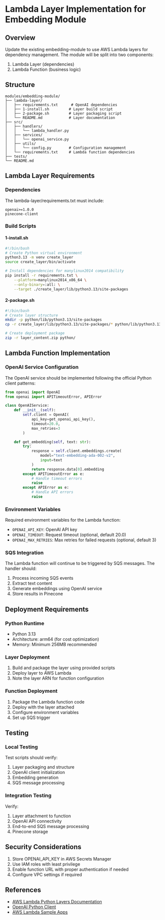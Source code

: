# Lambda Layer Implementation for Embedding Module

## Overview
Update the existing embedding-module to use AWS Lambda layers for dependency management. The module will be split into two components:
1. Lambda Layer (dependencies)
2. Lambda Function (business logic)

## Structure
```
modules/embedding-module/
├── lambda-layer/
│   ├── requirements.txt      # OpenAI dependencies
│   ├── 1-install.sh         # Layer build script
│   ├── 2-package.sh         # Layer packaging script
│   └── README.md            # Layer documentation
├── src/
│   ├── handlers/
│   │   └── lambda_handler.py
│   ├── services/
│   │   └── openai_service.py
│   ├── utils/
│   │   └── config.py        # Configuration management
│   └── requirements.txt     # Lambda function dependencies
├── tests/
└── README.md
```

## Lambda Layer Requirements

### Dependencies
The lambda-layer/requirements.txt must include:
```
openai>=1.0.0
pinecone-client
```

### Build Scripts

#### 1-install.sh
```bash
#!/bin/bash
# Create Python virtual environment
python3.13 -m venv create_layer
source create_layer/bin/activate

# Install dependencies for manylinux2014 compatibility
pip install -r requirements.txt \
    --platform=manylinux2014_x86_64 \
    --only-binary=:all: \
    --target ./create_layer/lib/python3.13/site-packages
```

#### 2-package.sh
```bash
#!/bin/bash
# Create layer structure
mkdir -p python/lib/python3.13/site-packages
cp -r create_layer/lib/python3.13/site-packages/* python/lib/python3.13/site-packages/

# Create deployment package
zip -r layer_content.zip python/
```

## Lambda Function Implementation

### OpenAI Service Configuration
The OpenAI service should be implemented following the official Python client patterns:

```python
from openai import OpenAI
from openai import APITimeoutError, APIError

class OpenAIService:
    def __init__(self):
        self.client = OpenAI(
            api_key=get_openai_api_key(),
            timeout=20.0,
            max_retries=3
        )

    def get_embedding(self, text: str):
        try:
            response = self.client.embeddings.create(
                model="text-embedding-ada-002-v2",
                input=text
            )
            return response.data[0].embedding
        except APITimeoutError as e:
            # Handle timeout errors
            raise
        except APIError as e:
            # Handle API errors
            raise
```

### Environment Variables
Required environment variables for the Lambda function:
- `OPENAI_API_KEY`: OpenAI API key
- `OPENAI_TIMEOUT`: Request timeout (optional, default 20.0)
- `OPENAI_MAX_RETRIES`: Max retries for failed requests (optional, default 3)

### SQS Integration
The Lambda function will continue to be triggered by SQS messages. The handler should:
1. Process incoming SQS events
2. Extract text content
3. Generate embeddings using OpenAI service
4. Store results in Pinecone

## Deployment Requirements

### Python Runtime
- Python 3.13
- Architecture: arm64 (for cost optimization)
- Memory: Minimum 256MB recommended

### Layer Deployment
1. Build and package the layer using provided scripts
2. Deploy layer to AWS Lambda
3. Note the layer ARN for function configuration

### Function Deployment
1. Package the Lambda function code
2. Deploy with the layer attached
3. Configure environment variables
4. Set up SQS trigger

## Testing

### Local Testing
Test scripts should verify:
1. Layer packaging and structure
2. OpenAI client initialization
3. Embedding generation
4. SQS message processing

### Integration Testing
Verify:
1. Layer attachment to function
2. OpenAI API connectivity
3. End-to-end SQS message processing
4. Pinecone storage

## Security Considerations
1. Store OPENAI_API_KEY in AWS Secrets Manager
2. Use IAM roles with least privilege
3. Enable function URL with proper authentication if needed
4. Configure VPC settings if required

## References
- [AWS Lambda Python Layers Documentation](https://docs.aws.amazon.com/lambda/latest/dg/python-layers.html)
- [OpenAI Python Client](https://github.com/openai/openai-python)
- [AWS Lambda Sample Apps](https://github.com/awsdocs/aws-lambda-developer-guide/tree/main/sample-apps/layer-python)
